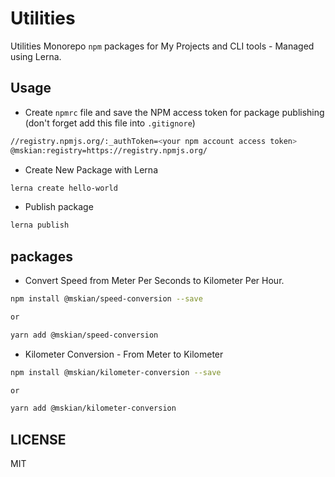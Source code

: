 # Utilities

Utilities Monorepo `npm` packages for My Projects and CLI tools - Managed using Lerna.

## Usage

- Create `npmrc` file and save the NPM access token for package publishing (don't forget add this file into `.gitignore`)

```sh
//registry.npmjs.org/:_authToken=<your npm account access token>
@mskian:registry=https://registry.npmjs.org/
```

- Create New Package with Lerna

```sh
lerna create hello-world
```

- Publish package

```sh
lerna publish
```

## packages

- Convert Speed from Meter Per Seconds to Kilometer Per Hour.

```sh
npm install @mskian/speed-conversion --save

or

yarn add @mskian/speed-conversion
```

- Kilometer Conversion - From Meter to Kilometer

```sh
npm install @mskian/kilometer-conversion --save

or

yarn add @mskian/kilometer-conversion
```

## LICENSE

MIT
